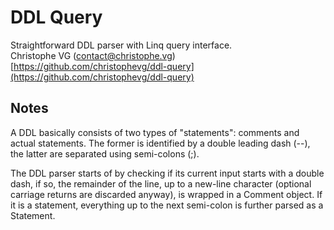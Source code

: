 # DDL Query

Straightforward DDL parser with Linq query interface.  
Christophe VG (<contact@christophe.vg>)
[https://github.com/christophevg/ddl-query](https://github.com/christophevg/ddl-query)

## Notes

A DDL basically consists of two types of "statements": comments and actual
statements. The former is identified by a double leading dash (--), the
latter are separated using semi-colons (;).

The DDL parser starts of by checking if its current input starts with a double
dash, if so, the remainder of the line, up to a new-line character (optional
carriage returns are discarded anyway), is wrapped in a Comment object. If it
is a statement, everything up to the next semi-colon is further parsed as a Statement.
